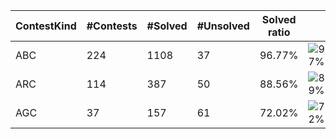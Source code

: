 | ContestKind | #Contests | #Solved | #Unsolved | Solved ratio | |
| - | - | - | - | - | - |
| ABC | 224 | 1108 | 37 | 96.77% | ![97%](https://progress-bar.dev/97?title=Solved) |
| ARC | 114 | 387 | 50 | 88.56% | ![89%](https://progress-bar.dev/89?title=Solved) |
| AGC | 37 | 157 | 61 | 72.02% | ![72%](https://progress-bar.dev/72?title=Solved) |
